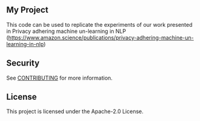## My Project

This code can be used to replicate the experiments of our work presented in Privacy adhering machine un-learning in NLP (https://www.amazon.science/publications/privacy-adhering-machine-un-learning-in-nlp) 


## Security

See [CONTRIBUTING](CONTRIBUTING.md#security-issue-notifications) for more information.

## License

This project is licensed under the Apache-2.0 License.

